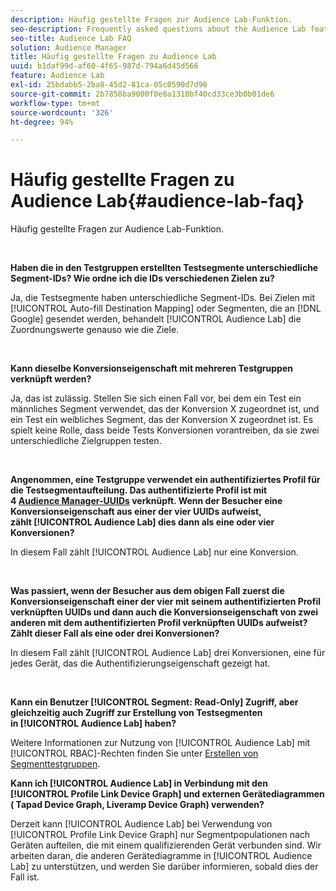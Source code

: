 ```yaml
---
description: Häufig gestellte Fragen zur Audience Lab-Funktion.
seo-description: Frequently asked questions about the Audience Lab feature.
seo-title: Audience Lab FAQ
solution: Audience Manager
title: Häufig gestellte Fragen zu Audience Lab
uuid: b1daf99d-af60-4f65-987d-794a6d45d566
feature: Audience Lab
exl-id: 25bdabb5-2ba8-45d2-81ca-05c0590d7d96
source-git-commit: 2b7858ba9000f0e0a1310bf40cd33ce3b0b01de6
workflow-type: tm+mt
source-wordcount: '326'
ht-degree: 94%

---
```


# Häufig gestellte Fragen zu Audience Lab{#audience-lab-faq}

Häufig gestellte Fragen zur Audience Lab-Funktion.

<br>

**Haben die in den Testgruppen erstellten Testsegmente unterschiedliche Segment-IDs? Wie ordne ich die IDs verschiedenen Zielen zu?**

Ja, die Testsegmente haben unterschiedliche Segment-IDs. Bei Zielen mit [!UICONTROL Auto-fill Destination Mapping] oder Segmenten, die an [!DNL Google] gesendet werden, behandelt [!UICONTROL Audience Lab] die Zuordnungswerte genauso wie die Ziele.

<br>

**Kann dieselbe Konversionseigenschaft mit mehreren Testgruppen verknüpft werden?**

Ja, das ist zulässig. Stellen Sie sich einen Fall vor, bei dem ein Test ein männliches Segment verwendet, das der Konversion X zugeordnet ist, und ein Test ein weibliches Segment, das der Konversion X zugeordnet ist. Es spielt keine Rolle, dass beide Tests Konversionen vorantreiben, da sie zwei unterschiedliche Zielgruppen testen.

<br>

**Angenommen, eine Testgruppe verwendet ein authentifiziertes Profil für die Testsegmentaufteilung. Das authentifizierte Profil ist mit 4 [Audience Manager-UUIDs](../reference/ids-in-aam.md) verknüpft. Wenn der Besucher eine Konversionseigenschaft aus einer der vier UUIDs aufweist, zählt [!UICONTROL Audience Lab] dies dann als eine oder vier Konversionen?**

In diesem Fall zählt [!UICONTROL Audience Lab] nur eine Konversion.

<br>

**Was passiert, wenn der Besucher aus dem obigen Fall zuerst die Konversionseigenschaft einer der vier mit seinem authentifizierten Profil verknüpften UUIDs und dann auch die Konversionseigenschaft von zwei anderen mit dem authentifizierten Profil verknüpften UUIDs aufweist? Zählt dieser Fall als eine oder drei Konversionen?**

In diesem Fall zählt [!UICONTROL Audience Lab] drei Konversionen, eine für jedes Gerät, das die Authentifizierungseigenschaft gezeigt hat.

<br>

**Kann ein Benutzer [!UICONTROL Segment: Read-Only] Zugriff, aber gleichzeitig auch Zugriff zur Erstellung von Testsegmenten in [!UICONTROL Audience Lab] haben?**

Weitere Informationen zur Nutzung von [!UICONTROL Audience Lab] mit [!UICONTROL RBAC]-Rechten finden Sie unter [Erstellen von Segmenttestgruppen](../features/audience-lab/audience-lab-manage-test-groups.md#create-test-groups).

**Kann ich [!UICONTROL Audience Lab] in Verbindung mit den [!UICONTROL Profile Link Device Graph] und externen Gerätediagrammen ( Tapad Device Graph, Liveramp Device Graph) verwenden?**

Derzeit kann [!UICONTROL Audience Lab] bei Verwendung von [!UICONTROL Profile Link Device Graph] nur Segmentpopulationen nach Geräten aufteilen, die mit einem qualifizierenden Gerät verbunden sind. Wir arbeiten daran, die anderen Gerätediagramme in [!UICONTROL Audience Lab] zu unterstützen, und werden Sie darüber informieren, sobald dies der Fall ist.
